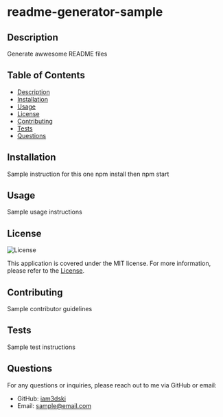 # readme-generator-sample

## Description
Generate awwesome README files

## Table of Contents
- [Description](#description)
- [Installation](#installation)
- [Usage](#usage)
- [License](#license)
- [Contributing](#contributing)
- [Tests](#tests)
- [Questions](#questions)

## Installation
Sample instruction for this one npm install then npm start

## Usage
Sample usage instructions

## License
![License](https://img.shields.io/badge/license-MIT-blue.svg)

This application is covered under the MIT license. For more information, please refer to the [License](your-license-link).

## Contributing
Sample contributor guidelines

## Tests
Sample test instructions

## Questions
For any questions or inquiries, please reach out to me via GitHub or email:
- GitHub: [iam3dski](https://github.com/iam3dski)
- Email: sample@email.com
